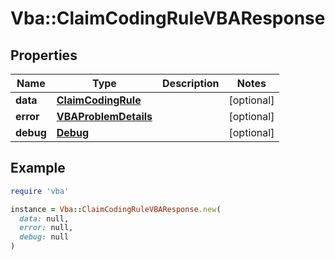 # Vba::ClaimCodingRuleVBAResponse

## Properties

| Name | Type | Description | Notes |
| ---- | ---- | ----------- | ----- |
| **data** | [**ClaimCodingRule**](ClaimCodingRule.md) |  | [optional] |
| **error** | [**VBAProblemDetails**](VBAProblemDetails.md) |  | [optional] |
| **debug** | [**Debug**](Debug.md) |  | [optional] |

## Example

```ruby
require 'vba'

instance = Vba::ClaimCodingRuleVBAResponse.new(
  data: null,
  error: null,
  debug: null
)
```

